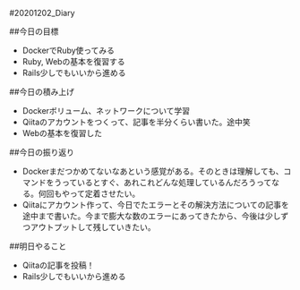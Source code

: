 #20201202_Diary

##今日の目標
- DockerでRuby使ってみる
- Ruby, Webの基本を復習する
- Rails少しでもいいから進める

##今日の積み上げ
- Dockerボリューム、ネットワークについて学習
- Qiitaのアカウントをつくって、記事を半分くらい書いた。途中笑
- Webの基本を復習した

##今日の振り返り
- Dockerまだつかめてないなあという感覚がある。そのときは理解しても、コマンドをうっているとすぐ、あれこれどんな処理しているんだろうってなる。何回もやって定着させたい。
- Qiitaにアカウント作って、今日でたエラーとその解決方法についての記事を途中まで書いた。今まで膨大な数のエラーにあってきたから、今後は少しずつアウトプットして残していきたい。

##明日やること
- Qiitaの記事を投稿！
- Rails少しでもいいから進める
